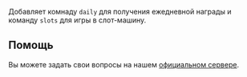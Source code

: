 Добавляет комнаду `daily` для получения ежедневной награды и команду `slots` для игры в слот-машину.

## Помощь

Вы можете задать свои вопросы на нашем [официальном сервере](https://discord.gg/n8ZkQMPb).

